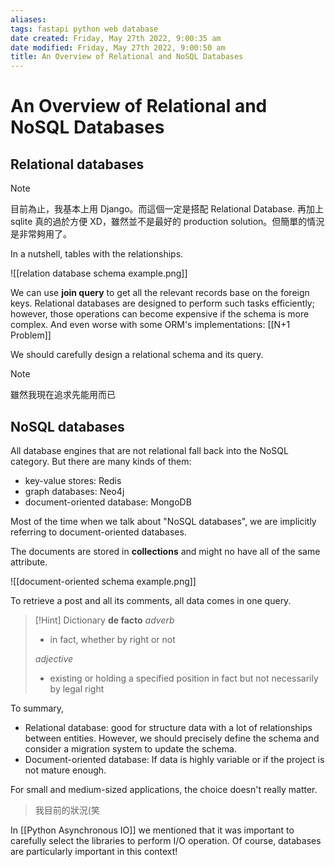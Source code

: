 ```yaml
---
aliases: 
tags: fastapi python web database 
date created: Friday, May 27th 2022, 9:00:35 am
date modified: Friday, May 27th 2022, 9:00:50 am
title: An Overview of Relational and NoSQL Databases
---
```


# An Overview of Relational and NoSQL Databases

## Relational databases

> [!Note]
> 目前為止，我基本上用 Django。而這個一定是搭配 Relational Database.
> 再加上 sqlite 真的過於方便 XD，雖然並不是最好的 production solution。但簡單的情況是非常夠用了。

In a nutshell, tables with the relationships.

![[relation database schema example.png]]

We can use **join query** to get all the relevant records base on the foreign keys. Relational databases are designed to perform such tasks efficiently; however,  those operations can become expensive if the schema is more complex. And even worse with some ORM's implementations: [[N+1 Problem]]

We should carefully design a relational schema and its query.

> [!Note]
> 雖然我現在追求先能用而已

## NoSQL databases

All database engines that are not relational fall back into the NoSQL category. But there are many kinds of them:

- key-value stores: Redis
- graph databases: Neo4j
- document-oriented database: MongoDB

Most of the time when we talk about "NoSQL databases", we are implicitly referring to document-oriented databases.

The documents are stored in **collections** and might no have all of the same attribute.

![[document-oriented schema example.png]]

To retrieve a post and all its comments, all data comes in one query.

> [!Hint] Dictionary
> **de facto**
> _adverb_
> - in fact, whether by right or not
> 
> _adjective_
> - existing or holding a specified position in fact but not necessarily by legal right

To summary,

- Relational database: good for structure data with a lot of relationships between entities. However, we should precisely define the schema and consider a migration system to update the schema.
- Document-oriented database: If data is highly variable or if the project is not mature enough.

For small and medium-sized applications, the choice doesn't really matter.
> 我目前的狀況(笑

In [[Python Asynchronous IO]] we mentioned that it was important to carefully select the libraries to perform I/O operation. Of course, databases are particularly important in this context!